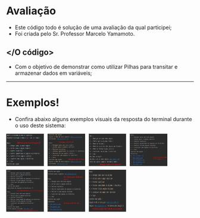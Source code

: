# Avaliação
- Este código todo é solução de uma avaliação da qual participei;
- Foi criada pelo Sr. Professor Marcelo Yamamoto.

## </O código>
- Com o objetivo de demonstrar como utilizar Pilhas para transitar e armazenar dados em variáveis;

---

# Exemplos!
- Confira abaixo alguns exemplos visuais da resposta do terminal durante o uso deste sistema:

<div style="display: flex; flex-wrap: wrap; gap: 10px;">
   
<img src="exemplo1.png" alt="Exemplo 1" width="20%">

<img src="exemplo2.png" alt="Exemplo 2" width="20%">

<img src="exemplo3.png" alt="Exemplo 3" width="20%">

<img src="exemplo4.png" alt="Exemplo 4" width="20%">

<img src="exemplo5.png" alt="Exemplo 5" width="20%">

<img src="exemplo6.png" alt="Exemplo 6" width="20%">
    
<img src="exemplo7.png" alt="Exemplo 7" width="20%">
</div>
